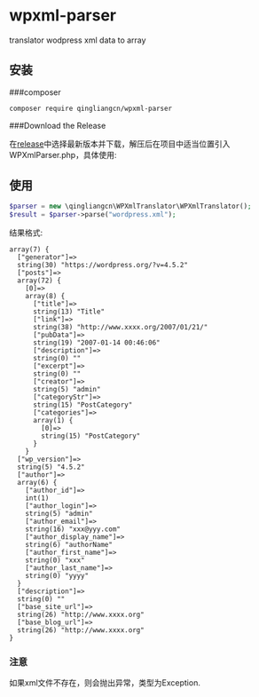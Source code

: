 # wpxml-parser

translator wodpress xml data to array

## 安装

###composer

```bash
composer require qingliangcn/wpxml-parser
```

###Download the Release

在[release](https://github.com/qingliangcn/wpxml-parser/releases)中选择最新版本并下载，解压后在项目中适当位置引入WPXmlParser.php，具体使用:


## 使用

```php
$parser = new \qingliangcn\WPXmlTranslator\WPXmlTranslator();
$result = $parser->parse("wordpress.xml");
```

结果格式:

```
array(7) {
  ["generator"]=>
  string(30) "https://wordpress.org/?v=4.5.2"
  ["posts"]=>
  array(72) {
    [0]=>
    array(8) {
      ["title"]=>
      string(13) "Title"
      ["link"]=>
      string(38) "http://www.xxxx.org/2007/01/21/"
      ["pubData"]=>
      string(19) "2007-01-14 00:46:06"
      ["description"]=>
      string(0) ""
      ["excerpt"]=>
      string(0) ""
      ["creator"]=>
      string(5) "admin"
      ["categoryStr"]=>
      string(15) "PostCategory"
      ["categories"]=>
      array(1) {
        [0]=>
        string(15) "PostCategory"
      }
    }
  ["wp_version"]=>
  string(5) "4.5.2"
  ["author"]=>
  array(6) {
    ["author_id"]=>
    int(1)
    ["author_login"]=>
    string(5) "admin"
    ["author_email"]=>
    string(16) "xxx@yyy.com"
    ["author_display_name"]=>
    string(6) "authorName"
    ["author_first_name"]=>
    string(0) "xxx"
    ["author_last_name"]=>
    string(0) "yyyy"
  }
  ["description"]=>
  string(0) ""
  ["base_site_url"]=>
  string(26) "http://www.xxxx.org"
  ["base_blog_url"]=>
  string(26) "http://www.xxxx.org"
}
```

### 注意

如果xml文件不存在，则会抛出异常，类型为Exception.